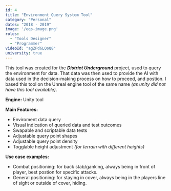 ```yaml
---
id: 4
title: "Environment Query System Tool"
category: "Personal"
dates: "2018 - 2019"
image: '/eqs-image.png'
roles: 
  - "Tools Designer"
  - "Programmer"
videoId: "agZPd6LQoQ8"
university: true
---
```

This tool was created for the ***District Underground*** project, used to query the environment for data. That data was then used to provide the AI with data used in the decision-making process on how to proceed, and postion.
I based this tool on the Unreal engine tool of the same name *(as unity did not have this tool available)*.

**Engine:** Unity tool

**Main Features:**
- Enviroment data query
- Visual indication of queried data and test outcomes
- Swapable and scriptable data tests
- Adjustable query point shapes
- Adjustable query point density
- Togglable height adjustment *(for terrain with different heights)* 

**Use case examples:**
- Combat positioning: for back stab/ganking, always being in front of player, best postion for specific attacks.
- General positioning: for staying in cover, always being in the players line of sight or outside of cover, hiding. 